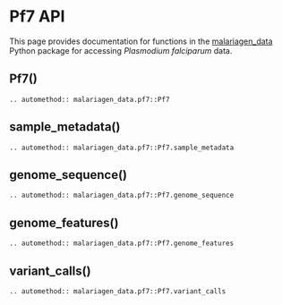 # Pf7 API

This page provides documentation for functions in the [malariagen_data](https://github.com/malariagen/malariagen-data-python) Python package for accessing _Plasmodium falciparum_ data.

## Pf7()

```{eval-rst}
.. automethod:: malariagen_data.pf7::Pf7
```

## sample_metadata()

```{eval-rst}
.. automethod:: malariagen_data.pf7::Pf7.sample_metadata
```

## genome_sequence()

```{eval-rst}
.. automethod:: malariagen_data.pf7::Pf7.genome_sequence
```

## genome_features()

```{eval-rst}
.. automethod:: malariagen_data.pf7::Pf7.genome_features
```

## variant_calls()

```{eval-rst}
.. automethod:: malariagen_data.pf7::Pf7.variant_calls
```
